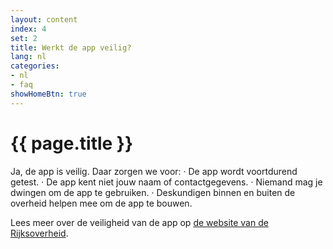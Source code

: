```yaml
---
layout: content
index: 4
set: 2
title: Werkt de app veilig?
lang: nl
categories:
- nl
- faq
showHomeBtn: true
---
```


# {{ page.title }}

Ja, de app is veilig. Daar zorgen we voor:
·    	De app wordt voortdurend getest.
·    	De app kent niet jouw naam of contactgegevens.
·    	Niemand mag je dwingen om de app te gebruiken.
·    	Deskundigen binnen en buiten de overheid helpen mee om de app te bouwen.
 
Lees meer over de veiligheid van de app op [de website van de Rijksoverheid](https://www.rijksoverheid.nl/onderwerpen/coronavirus-app/vraag-en-antwoord/hoe-zorgt-de-overheid-ervoor-dat-de-corona-app-veilig-is).

